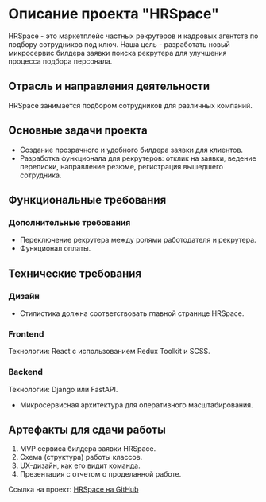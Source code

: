 # Описание проекта "HRSpace"

HRSpace - это маркетплейс частных рекрутеров и кадровых агентств по подбору сотрудников под ключ.
Наша цель - разработать новый микросервис билдера заявки поиска рекрутера для улучшения процесса подбора персонала.

## Отрасль и направления деятельности

HRSpace занимается подбором сотрудников для различных компаний.

## Основные задачи проекта

- Создание прозрачного и удобного билдера заявки для клиентов.
- Разработка функционала для рекрутеров: отклик на заявки, ведение переписки, направление резюме, регистрация вышедшего сотрудника.

## Функциональные требования

### Дополнительные требования

- Переключение рекрутера между ролями работодателя и рекрутера.
- Функционал оплаты.

## Технические требования

### Дизайн

- Стилистика должна соответствовать главной странице HRSpace.

### Frontend

Технологии: React с использованием Redux Toolkit и SCSS.

### Backend

Технологии: Django или FastAPI.

- Микросервисная архитектура для оперативного масштабирования.

## Артефакты для сдачи работы

1. MVP сервиса билдера заявки HRSpace.
2. Схема (структура) работы классов.
3. UX-дизайн, как его видит команда.
4. Презентация с отчетом о проделанной работе.

Ссылка на проект: [HRSpace на GitHub](https://github.com/abljava/hr-space-интерфейс)
